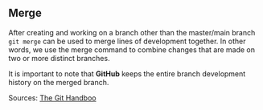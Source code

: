 ## Merge  

After creating and working on a branch other than the master/main branch `git merge` can be used to merge lines of development together. In other words, we use the merge command to combine changes that are made on two or more distinct branches.   

It is important to note that **GitHub** keeps the entire branch development history on the merged branch.


Sources: [The Git Handboo](https://guides.github.com/introduction/git-handbook/)


